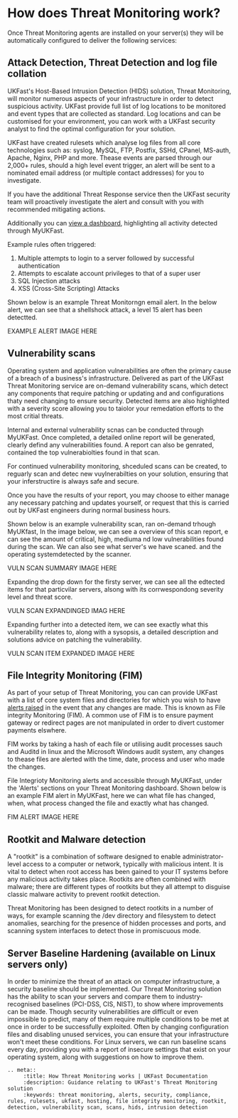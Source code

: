 
# How does Threat Monitoring work?

Once Threat Monitoring agents are installed on your server(s) they will be automatically configured to deliver the following services:

## Attack Detection, Threat Detection and log file collation

UKFast's Host-Based Intrusion Detection (HIDS) solution, Threat Monitoring, will monitor numerous aspects of your infrastructure in order to detect suspicious activity. UKFast provide full list of log locations to be monitored and event types that are collected as standard. Log locations and can be customised for your environment, you can work with a UKFast security analyst to find the optimal configuration for your solution.

UKFast have created rulesets which analyse log files from all core technologies such as: syslog, MySQL, FTP, Postfix, SSHd, CPanel, MS-auth, Apache, Nginx, PHP and more. Thease events are parsed through our 2,000+ rules, should a high level event trigger, an alert will be sent to a nominated email address (or multiple contact addresses) for you to investigate.

If you have the additional Threat Response service then the UKFast security team will proactively investigate the alert and consult with you with recommended mitigating actions.

Additionally you can [view a dashboard](/security/threatmonitoring/alerts.html), highlighting all activity detected through MyUKFast.

Example rules often triggered:
1.	Multiple attempts to login to a server followed by successful authentication
2.	Attempts to escalate account privileges to that of a super user
3.	SQL Injection attacks
4.	XSS (Cross-Site Scripting) Attacks

Shown below is an example Threat Monitorngn email alert. In the below alert, we can see that a shellshock attack, a level 15 alert has been detectted.

EXAMPLE ALERT IMAGE HERE


## Vulnerability scans

Operating system and application vulnerabilities are often the primary cause of a breach of a business's infrastructure. Delivered as part of the UKFast Threat Monitoring service are on-demand vulnerability scans, which detect any components that require patching or updating and and configurations thaty need changing to ensure security. Detected items are also highlighted with a severity score allowing you to taiolor your remedation efforts to the most critial threats.

Internal and external vulnerability scnas can be conducted through MyUKFast. Once completed, a detailed online report will be generated, clearly defind any vulnerabilities found. A report can also be genrated, contained the top vulnerabiolties found in that scan. 

For continued vulnerability monitoring, shceduled scans can be created, to reguarly scan and detec new vuylnerabilties on your solution, ensuring that your inferstructire is always safe and secure.

Once you have the results of your report, you may choose to either manage any necessary patching and updates yourself, or request that this is carried out by UKFast engineers during normal business hours.

Shown below is an example vulnerability scan, ran on-demand trhough MyUKfast, In the image below, we can see a overview of this scan report, e can see the amount of critical, high, mediuma nd low vulnerabilities found during the scan. We can also see what server's we have scaned. and the operating systemdetected by the scanner.

VULN SCAN SUMMARY IMAGE HERE

Expanding the drop down for the firsty server, we can see all the edtected items for that particvilar servers, alsong with its corrwespondong severity level and threat score.

VULN SCAN EXPANDINGED IMAG HERE

Expanding further into a detected item, we can see exactly what this vulnerability relates to, along with a sysopsis, a detailed description and solutions advice on patching the vulnerability.

VULN SCAN ITEM EXPANDED IMAGE HERE


## File Integrity Monitoring (FIM)

As part of your setup of Threat Monitoring, you can can provide UKFast with a list of core system files and directories for which you wish to have [alerts raised](/security/threatmonitoring/alerts.html) in the event that any changes are made. This is known as File integrity Monitoring (FIM). A common use of FIM is to ensure payment gateway or redirect pages are not manipulated in order to divert customer payments elswhere.

FIM works by taking a hash of each file or utilising audit processes sauch and Auditd in linux and the Microsoft Windows audit system, any changes to thease files are alerted with the time, date, process and user who made the changes.

File Integrioty Monitoring alerts and accessible through MyUKFast, under the 'Alerts' sections on your Threat Monitoring dashboard. Shown below is an example FIM alert in MyUKFast, here we can what file has changed, when, what process changed the file and exactly what has changed.

FIM ALERT IMAGE HERE


## Rootkit and Malware detection

A "rootkit" is a combination of software designed to enable administrator-level access to a computer or network, typically with malicious intent.  It is vital to detect when root access has been gained to your IT systems before any malicious activity takes place.  Rootkits are often combined with malware; there are different types of rootkits but they all attempt to disguise classic malware activity to prevent rootkit detection.

Threat Monitoring has been designed to detect rootkits in a number of ways, for example scanning the /dev directory and filesystem to detect anomalies, searching for the presence of hidden processes and ports, and scanning system interfaces to detect those in promiscuous mode.


## Server Baseline Hardening (available on Linux servers only)

In order to minimize the threat of an attack on computer infrastructure, a security baseline should be implemented. Our Threat Monitoring solution has the ability to scan your servers and compare them to industry-recognised baselines (PCI-DSS, CIS, NIST), to show where improvements can be made. Though security vulnerabilities are difficult or even impossible to predict, many of them require multiple conditions to be met at once in order to be successfully exploited.  Often by changing configuration files and disabling unused services, you can ensure that your infrastructure won't meet these conditions. For Linux servers, we can run baseline scans every day, providing you with a report of insecure settings that exist on your operating system, along with suggestions on how to improve them.


```eval_rst
.. meta::
     :title: How Threat Monitoring works | UKFast Documentation
     :description: Guidance relating to UKFast's Threat Monitoring solution
     :keywords: threat monitoring, alerts, security, compliance, rules, rulesets, ukfast, hosting, file integrity monitoring, rootkit, detection, vulnerability scan, scans, hids, intrusion detection
```
